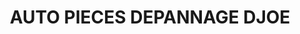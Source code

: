 ---
title: "AUTO PIECES DEPANNAGE DJOE"
url: /saint-genouph/auto-pieces-depannage-djoe/
shop: Autowerkstatt
---